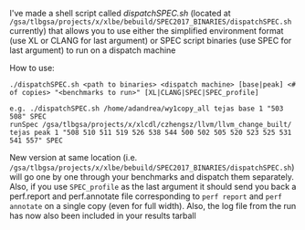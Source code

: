 I've made a shell script called *dispatchSPEC.sh* (located at `/gsa/tlbgsa/projects/x/xlbe/bebuild/SPEC2017_BINARIES/dispatchSPEC.sh` currently) that allows you to use either the simplified environment format (use XL or CLANG for last argument) or SPEC script binaries (use SPEC for last argument) to run on a dispatch machine

How to use:

```shell
./dispatchSPEC.sh <path to binaries> <dispatch machine> [base|peak] <# of copies> "<benchmarks to run>" [XL|CLANG|SPEC|SPEC_profile]

e.g. ./dispatchSPEC.sh /home/adandrea/wy1copy_all tejas base 1 "503 508" SPEC
runSpec /gsa/tlbgsa/projects/x/xlcdl/czhengsz/llvm/llvm_change_built/ tejas peak 1 "508 510 511 519 526 538 544 500 502 505 520 523 525 531 541 557" SPEC 
```



New version at same location (i.e.  `/gsa/tlbgsa/projects/x/xlbe/bebuild/SPEC2017_BINARIES/dispatchSPEC.sh`) will go one by one through your benchmarks and dispatch them separately.  Also, if you use `SPEC_profile` as the last argument it should send you back a perf.report and perf.annotate file corresponding to `perf report` and `perf annotate` on a single copy (even for full width).  Also, the log file from the run has now also been included in your results tarball


